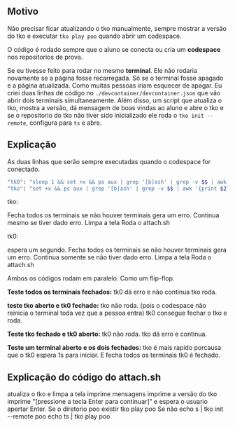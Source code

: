 ## Motivo

Não precisar ficar atualizando o tko manualmente, sempre mostrar a versão do tko e executar `tko play poo` quando abrir um codespace.

O código é rodado sempre que o aluno se conecta ou cria um **codespace** nos repositorios de prova.

Se eu tivesse feito para rodar no mesmo **terminal**. Ele não rodaria novamente se a página fosse recarregada. Só se o terminal fosse apagado e a página atualizada. Como muitas pessoas iriam esquecer de apagar. Eu criei duas linhas de código no `./devcontainer/devcontainer.json` que vão abrir dois terminais simultaneamente. Além disso, um script que atualiza o tko, mostra a versão, dá mensagem de boas vindas ao aluno e abre o tko e se o repositorio do tko não tiver sido inicializado ele roda o `tko init --remote`, configura para `ts` e abre.

## Explicação

As duas linhas que serão sempre executadas quando o codespace for conectado.
```sh
"tk0": "sleep 1 && set +x && ps aux | grep '[b]ash' | grep -v $$ | awk '{print $2}' | xargs kill -9 && clear && bash .devcontainer/attach.sh",
"tko": "set +x && ps aux | grep '[b]ash' | grep -v $$ | awk '{print $2}' | xargs kill -9; clear && bash .devcontainer/attach.sh"
```

tko:

Fecha todos os terminais se não houver terminais gera um erro.
Continua mesmo se tiver dado erro.
Limpa a tela
Roda o attach.sh

tk0: 

espera um segundo.
Fecha todos os terminais se não houver terminais gera um erro.
Continua somente se não tiver dado erro.
Limpa a tela
Roda o attach.sh

Ambos os códigos rodam em paralelo. Como um flip-flop.

**Teste todos os terminais fechados:**
tk0 dá erro e não continua
tko roda.

**teste tko aberto e tk0 fechado:**
tko não roda. (pois o codespace não reinicia o terminal toda vez que a pessoa entra)
tk0 consegue fechar o tko e roda.

**Teste tko fechado e tk0 aberto:**
tk0 não roda.
tko dá erro e continua.

**Teste um terminal aberto e os dois fechados:**
tko é mais rapido porcausa que o tk0 espera 1s para iniciar. E fecha todos os terminais
tk0 é fechado.

## Explicação do código do attach.sh

atualiza o tko e limpa a tela
imprime mensagens
imprime a versão do tko
imprime "[pressione a tecla Enter para continuar]" e espera o usuario apertar Enter.
Se o diretorio poo existir
	tko play poo
Se não
	echo s | tko init --remote poo
	echo ts | tko play poo